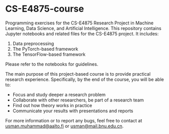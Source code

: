 # CS-E4875-course
Programming exercises for the CS-E4875 Research Project in Machine Learning, Data Science, and Artificial Intelligence.
This repository contains Jupyter notebooks and related files for the CS-E4875 project. It includes:

1. Data preprocessing
2. The PyTorch-based framework
3. The TensorFlow-based framework
   
Please refer to the notebooks for guidelines.


The main purpose of this project-based course is to provide practical research experience. Specifically, by the end of the course, you will be able to:

* Focus and study deeper a research problem
* Collaborate with other researchers, be part of a research team 
* Find out how theory works in practice 
* Communicate your results with presentations and reports 


For more information or to report any bugs, feel free to contact at usman.muhammad@aalto.fi or usman@mail.bnu.edu.cn.




